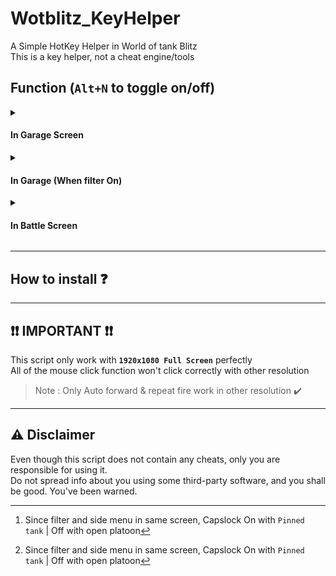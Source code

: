 # Wotblitz_KeyHelper
A Simple HotKey Helper in World of tank Blitz \
This is a key helper, not a cheat engine/tools



## Function (`Alt+N` to toggle on/off) 
<details>
<summary><h4>In Garage Screen</h4></summary>

> | Key | Functions | |||||||
> | :--: | :-- | :--: | :--: | :--: | :--: | :--: | :--: | :--: |
> | `` ` `` | Profile |
> | `~` | Store |
> | `Shift + M` | Mail |
> | `T` | Tech Tree |
> | `M` | Mission |
> | `Shift + S` | Storage |
> | `C` | Chat |
> | `Alt + C` | Clan |
> | `P` | Platoon[^plat] | 
> | `Shift + T` | Tournament |
> | `R` | Tranning Room |
> | `Shift + C` | Communities |
> | `S` | Setting |
> | `Space` | Select Game Mode |
> | `Shift + 1~7`| -------------------- | 1 | 2 | 3 | 4 | 5 | 6 | 7 |
> | ------------- | -------------------- | Crew | Tank Rank | Camo | Consumables | Provisions | Ammo | Equipment |
[^plat]: Since filter and side menu in same screen, Capslock On with `Pinned tank` | Off with open platoon
</details>

<details> 
<summary><h4>In Garage (When filter On)</h4></summary>

> | Key | Functions | Note |
> | :--: | :-- | :-- |
> | `1~0` | Select tier |
> | `H`/`J`/`K`/`L` | Select Tank Type \[LT/MT/HT/TD\]|
> | `Capslock[On]` + `P` | Select Pinned Tank | Capslock on to choose pinned, otherwise open platoon[^plat] |
</details>

<details>
  <summary><h4>In Battle Screen</h4></summary>

> | Key | Functions | Note |
> | :--: | :-- | :-- |
> | Hold `` ` `` 0.3s | Auto Forward | Press `W`/`S` to take over control |
> | `NumPad 1~9` | Select Sector | Only Work with Mid/Big size map |
> | Hold `MButton` | Keep Fire | For autoloader tank |
</details>

***
## How to install ❓


***
## ❗❗ IMPORTANT ❗❗
This script only work with **`1920x1080 Full Screen`** perfectly \
All of the mouse click function won't click correctly with other resolution
> Note : Only Auto forward & repeat fire work in other resolution ✔️

***
## ⚠️ Disclaimer
Even though this script does not contain any cheats, only you are responsible for using it. \
Do not spread info about you using some third-party software, and you shall be good. You've been warned.

